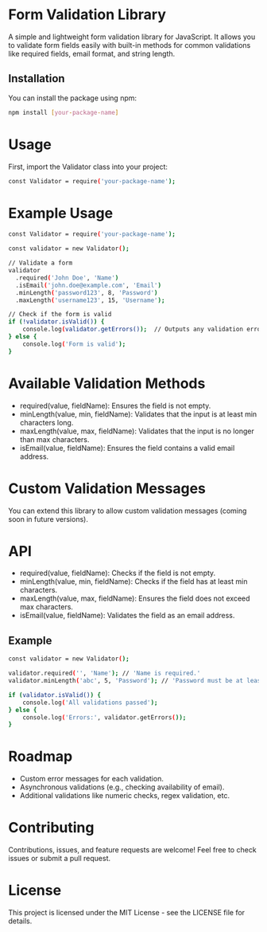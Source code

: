 # Form Validation Library

A simple and lightweight form validation library for JavaScript. It allows you to validate form fields easily with built-in methods for common validations like required fields, email format, and string length.

## Installation

You can install the package using npm:

```bash
npm install [your-package-name]
```

# Usage
First, import the Validator class into your project:
```bash
const Validator = require('your-package-name');
```

# Example Usage
```bash
const Validator = require('your-package-name');

const validator = new Validator();

// Validate a form
validator
  .required('John Doe', 'Name')
  .isEmail('john.doe@example.com', 'Email')
  .minLength('password123', 8, 'Password')
  .maxLength('username123', 15, 'Username');

// Check if the form is valid
if (!validator.isValid()) {
    console.log(validator.getErrors());  // Outputs any validation errors
} else {
    console.log('Form is valid');
}
```

# Available Validation Methods
- required(value, fieldName): Ensures the field is not empty.
- minLength(value, min, fieldName): Validates that the input is at least min characters long.
- maxLength(value, max, fieldName): Validates that the input is no longer than max characters.
- isEmail(value, fieldName): Ensures the field contains a valid email address.
  
# Custom Validation Messages
You can extend this library to allow custom validation messages (coming soon in future versions).

# API
- required(value, fieldName): Checks if the field is not empty.
- minLength(value, min, fieldName): Checks if the field has at least min characters.
- maxLength(value, max, fieldName): Ensures the field does not exceed max characters.
- isEmail(value, fieldName): Validates the field as an email address.
  
## Example
```bash
const validator = new Validator();

validator.required('', 'Name'); // 'Name is required.'
validator.minLength('abc', 5, 'Password'); // 'Password must be at least 5 characters long.'

if (validator.isValid()) {
    console.log('All validations passed');
} else {
    console.log('Errors:', validator.getErrors());
}
```

# Roadmap
- Custom error messages for each validation.
- Asynchronous validations (e.g., checking availability of email).
- Additional validations like numeric checks, regex validation, etc.


# Contributing
Contributions, issues, and feature requests are welcome! Feel free to check issues or submit a pull request.

# License
This project is licensed under the MIT License - see the LICENSE file for details.